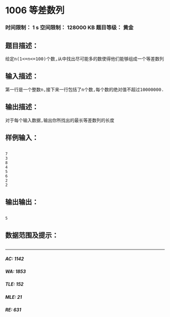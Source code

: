 # 1006 等差数列   
### 时间限制： 1 s     空间限制： 128000 KB     题目等级： 黄金  
## 题目描述：  

<pre>
给定n(1<=n<=100)个数,从中找出尽可能多的数使得他们能够组成一个等差数列.求最长的等差数列的长度.
</pre>
  
  
## 输入描述：  

<pre>
第一行是一个整数n,接下来一行包括了n个数,每个数的绝对值不超过10000000.
</pre>
  
  
## 输出描述：  

<pre>
对于每个输入数据,输出你所找出的最长等差数列的长度
</pre>
  
  
## 样例输入：  

<pre><code>
7
3
8
4
5
6
2
2
</code></pre>
  
  
## 输出输出：  

<pre><code>
5
</code></pre>
  
  
## 数据范围及提示：  

<pre>
</pre>
  
  
***  

##### AC: 1142  
##### WA: 1853  
##### TLE: 152  
##### MLE: 21  
##### RE: 631  
